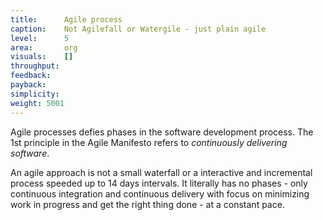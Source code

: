 ```yaml
---
title:      Agile process
caption:    Not Agilefall or Watergile - just plain agile
level:      5
area:       org
visuals:    []
throughput:
feedback:
payback:
simplicity:
weight: 5001
---
```


Agile processes defies phases in the software development process. The 1st principle in the Agile Manifesto refers to _continuously delivering software_.  

An agile approach is not a small waterfall or a interactive and incremental process speeded up to 14 days intervals. It literally has no phases - only continuous integration and continuous delivery with focus on minimizing work in progress and get the right thing done - at a constant pace.
